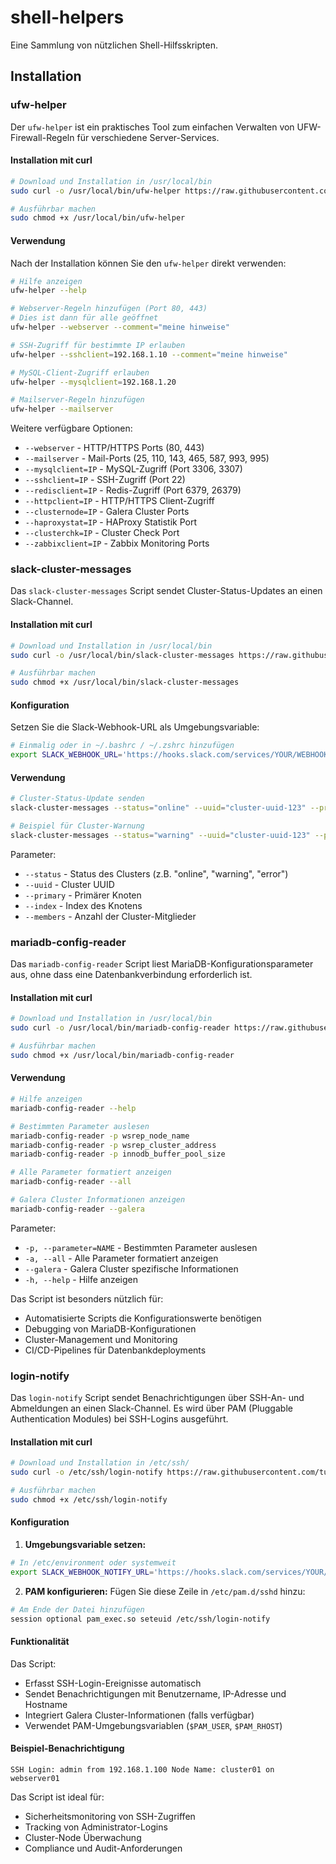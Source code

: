 # shell-helpers

Eine Sammlung von nützlichen Shell-Hilfsskripten.

## Installation

### ufw-helper

Der `ufw-helper` ist ein praktisches Tool zum einfachen Verwalten von UFW-Firewall-Regeln für verschiedene Server-Services.

#### Installation mit curl

```bash
# Download und Installation in /usr/local/bin
sudo curl -o /usr/local/bin/ufw-helper https://raw.githubusercontent.com/tualo/shell-helpers/main/ufw-helper

# Ausführbar machen
sudo chmod +x /usr/local/bin/ufw-helper
```

#### Verwendung

Nach der Installation können Sie den `ufw-helper` direkt verwenden:

```bash
# Hilfe anzeigen
ufw-helper --help

# Webserver-Regeln hinzufügen (Port 80, 443)
# Dies ist dann für alle geöffnet
ufw-helper --webserver --comment="meine hinweise"

# SSH-Zugriff für bestimmte IP erlauben
ufw-helper --sshclient=192.168.1.10 --comment="meine hinweise"

# MySQL-Client-Zugriff erlauben
ufw-helper --mysqlclient=192.168.1.20

# Mailserver-Regeln hinzufügen
ufw-helper --mailserver
```

Weitere verfügbare Optionen:
- `--webserver` - HTTP/HTTPS Ports (80, 443)
- `--mailserver` - Mail-Ports (25, 110, 143, 465, 587, 993, 995)
- `--mysqlclient=IP` - MySQL-Zugriff (Port 3306, 3307)
- `--sshclient=IP` - SSH-Zugriff (Port 22)
- `--redisclient=IP` - Redis-Zugriff (Port 6379, 26379)
- `--httpclient=IP` - HTTP/HTTPS Client-Zugriff
- `--clusternode=IP` - Galera Cluster Ports
- `--haproxystat=IP` - HAProxy Statistik Port
- `--clusterchk=IP` - Cluster Check Port
- `--zabbixclient=IP` - Zabbix Monitoring Ports

### slack-cluster-messages

Das `slack-cluster-messages` Script sendet Cluster-Status-Updates an einen Slack-Channel.

#### Installation mit curl

```bash
# Download und Installation in /usr/local/bin
sudo curl -o /usr/local/bin/slack-cluster-messages https://raw.githubusercontent.com/tualo/shell-helpers/main/slack-cluster-messages

# Ausführbar machen
sudo chmod +x /usr/local/bin/slack-cluster-messages
```

#### Konfiguration

Setzen Sie die Slack-Webhook-URL als Umgebungsvariable:

```bash
# Einmalig oder in ~/.bashrc / ~/.zshrc hinzufügen
export SLACK_WEBHOOK_URL='https://hooks.slack.com/services/YOUR/WEBHOOK/URL'
```

#### Verwendung

```bash
# Cluster-Status-Update senden
slack-cluster-messages --status="online" --uuid="cluster-uuid-123" --primary="node1" --index="1" --members="3"

# Beispiel für Cluster-Warnung
slack-cluster-messages --status="warning" --uuid="cluster-uuid-123" --primary="node2" --index="2" --members="2"
```

Parameter:
- `--status` - Status des Clusters (z.B. "online", "warning", "error")
- `--uuid` - Cluster UUID
- `--primary` - Primärer Knoten
- `--index` - Index des Knotens
- `--members` - Anzahl der Cluster-Mitglieder

### mariadb-config-reader

Das `mariadb-config-reader` Script liest MariaDB-Konfigurationsparameter aus, ohne dass eine Datenbankverbindung erforderlich ist.

#### Installation mit curl

```bash
# Download und Installation in /usr/local/bin
sudo curl -o /usr/local/bin/mariadb-config-reader https://raw.githubusercontent.com/tualo/shell-helpers/main/mariadb-config-reader

# Ausführbar machen
sudo chmod +x /usr/local/bin/mariadb-config-reader
```

#### Verwendung

```bash
# Hilfe anzeigen
mariadb-config-reader --help

# Bestimmten Parameter auslesen
mariadb-config-reader -p wsrep_node_name
mariadb-config-reader -p wsrep_cluster_address
mariadb-config-reader -p innodb_buffer_pool_size

# Alle Parameter formatiert anzeigen
mariadb-config-reader --all

# Galera Cluster Informationen anzeigen
mariadb-config-reader --galera
```

Parameter:
- `-p, --parameter=NAME` - Bestimmten Parameter auslesen
- `-a, --all` - Alle Parameter formatiert anzeigen
- `--galera` - Galera Cluster spezifische Informationen
- `-h, --help` - Hilfe anzeigen

Das Script ist besonders nützlich für:
- Automatisierte Scripts die Konfigurationswerte benötigen
- Debugging von MariaDB-Konfigurationen
- Cluster-Management und Monitoring
- CI/CD-Pipelines für Datenbankdeployments

### login-notify

Das `login-notify` Script sendet Benachrichtigungen über SSH-An- und Abmeldungen an einen Slack-Channel. Es wird über PAM (Pluggable Authentication Modules) bei SSH-Logins ausgeführt.

#### Installation mit curl

```bash
# Download und Installation in /etc/ssh/
sudo curl -o /etc/ssh/login-notify https://raw.githubusercontent.com/tualo/shell-helpers/main/login-notify

# Ausführbar machen
sudo chmod +x /etc/ssh/login-notify
```

#### Konfiguration

1. **Umgebungsvariable setzen:**
```bash
# In /etc/environment oder systemweit
export SLACK_WEBHOOK_NOTIFY_URL='https://hooks.slack.com/services/YOUR/WEBHOOK/URL'
```

2. **PAM konfigurieren:**
Fügen Sie diese Zeile in `/etc/pam.d/sshd` hinzu:
```bash
# Am Ende der Datei hinzufügen
session optional pam_exec.so seteuid /etc/ssh/login-notify
```

#### Funktionalität

Das Script:
- Erfasst SSH-Login-Ereignisse automatisch
- Sendet Benachrichtigungen mit Benutzername, IP-Adresse und Hostname
- Integriert Galera Cluster-Informationen (falls verfügbar)
- Verwendet PAM-Umgebungsvariablen (`$PAM_USER`, `$PAM_RHOST`)

#### Beispiel-Benachrichtigung
```
SSH Login: admin from 192.168.1.100 Node Name: cluster01 on webserver01
```

Das Script ist ideal für:
- Sicherheitsmonitoring von SSH-Zugriffen
- Tracking von Administrator-Logins
- Cluster-Node Überwachung
- Compliance und Audit-Anforderungen
